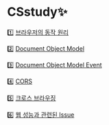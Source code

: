 # CSstudy✨

1️⃣ [브라우저의 동작 원리](https://github.com/marybin99/CSstudy/blob/main/%EB%B8%8C%EB%9D%BC%EC%9A%B0%EC%A0%80%EC%9D%98%20%EB%8F%99%EC%9E%91%20%EC%9B%90%EB%A6%AC.md)

2️⃣ [Document Object Model](https://github.com/marybin99/CSstudy/blob/main/Document%20Object%20Model.md)

3️⃣ [Document Object Model Event](https://github.com/marybin99/CSstudy/blob/main/Document%20Object%20Model%20Event.md)

4️⃣ [CORS](https://github.com/marybin99/CS/blob/main/CORS.md)

5️⃣ [크로스 브라우징](https://github.com/marybin99/CS/blob/main/%ED%81%AC%EB%A1%9C%EC%8A%A4%20%EB%B8%8C%EB%9D%BC%EC%9A%B0%EC%A7%95.md)

6️⃣ [웹 성능과 관련된 Issue](https://github.com/marybin99/CS/blob/main/%EC%9B%B9%20%EC%84%B1%EB%8A%A5%EA%B3%BC%20%EA%B4%80%EB%A0%A8%EB%90%9C%20Issue.md)
